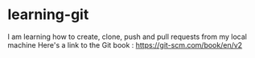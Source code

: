# learning-git
I am learning how to create, clone, push and pull requests from my local machine
Here's a link to the Git book : https://git-scm.com/book/en/v2
